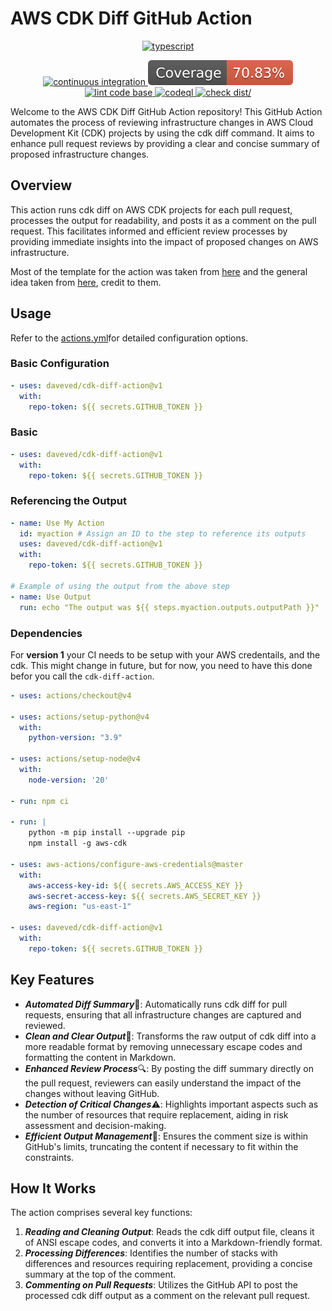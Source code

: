 # AWS CDK Diff GitHub Action

<p align="center">
  <!-- First Row - TypeScript Badge -->
  <a href="https://github.com/Envoy-VC/awesome-badges">
    <img src="https://img.shields.io/badge/TypeScript-007ACC?style=for-the-badge&logo=typescript&logoColor=white" alt="typescript"/>
  </a>
</p>

<p align="center">
  <!-- Second Row - Other Badges -->
  <a href="https://github.com/daveved/cdk-diff-action/actions/workflows/ci.yml">
    <img src="https://github.com/daveved/cdk-diff-action/actions/workflows/ci.yml/badge.svg" alt="continuous integration"/>
  </a>
  <a href="./badges/coverage.svg">
    <img src="./badges/coverage.svg" alt="coverage"/>
  </a>
  <a href="https://github.com/daveved/cdk-diff-action/actions/workflows/linter.yml">
    <img src="https://github.com/daveved/cdk-diff-action/actions/workflows/linter.yml/badge.svg" alt="lint code base"/>
  </a>
  <a href="https://github.com/daveved/cdk-diff-action/actions/workflows/codeql-analysis.yml">
    <img src="https://github.com/daveved/cdk-diff-action/actions/workflows/codeql-analysis.yml/badge.svg" alt="codeql"/>
  </a>
  <a href="https://github.com/daveved/cdk-diff-action/actions/workflows/check-dist.yml">
    <img src="https://github.com/daveved/cdk-diff-action/actions/workflows/check-dist.yml/badge.svg" alt="check dist/"/>
  </a>
</p>

Welcome to the AWS CDK Diff GitHub Action repository! This GitHub Action automates the process of reviewing infrastructure changes in AWS Cloud Development Kit (CDK) projects by using the cdk diff command. It aims to enhance pull request reviews by providing a clear and concise summary of proposed infrastructure changes.

## Overview

This action runs cdk diff on AWS CDK projects for each pull request, processes the output for readability, and posts it as a comment on the pull request. This facilitates informed and efficient review processes by providing immediate insights into the impact of proposed changes on AWS infrastructure.

Most of the template for the action was taken from [here](https://github.com/actions/typescript-action/tree/main) and the general idea taken from [here](https://github.com/karlderkaefer/cdk-notifier), credit to them.

## Usage

Refer to the [actions.yml](https://github.com/DaveVED/cdk-diff-action/blob/main/action.yml)for detailed configuration options.

### Basic Configuration

```yaml
- uses: daveved/cdk-diff-action@v1
  with:
    repo-token: ${{ secrets.GITHUB_TOKEN }}
```

### Basic

```yml
- uses: daveved/cdk-diff-action@v1
  with:
    repo-token: ${{ secrets.GITHUB_TOKEN }}
```

### Referencing the Output

```yml
- name: Use My Action
  id: myaction # Assign an ID to the step to reference its outputs
  uses: daveved/cdk-diff-action@v1
  with:
    repo-token: ${{ secrets.GITHUB_TOKEN }}

# Example of using the output from the above step
- name: Use Output
  run: echo "The output was ${{ steps.myaction.outputs.outputPath }}"
```

### Dependencies

For **version 1** your CI needs to be setup with your AWS credentails, and the cdk. This might change in future, but for now, you need to have this done befor you call the `cdk-diff-action`.

```yml
- uses: actions/checkout@v4

- uses: actions/setup-python@v4
  with:
    python-version: "3.9"

- uses: actions/setup-node@v4
  with:
    node-version: '20'

- run: npm ci

- run: |
    python -m pip install --upgrade pip
    npm install -g aws-cdk

- uses: aws-actions/configure-aws-credentials@master
  with:
    aws-access-key-id: ${{ secrets.AWS_ACCESS_KEY }}
    aws-secret-access-key: ${{ secrets.AWS_SECRET_KEY }}
    aws-region: "us-east-1"

- uses: daveved/cdk-diff-action@v1
  with:
    repo-token: ${{ secrets.GITHUB_TOKEN }}
```

## Key Features

- **_Automated Diff Summary_**🤖: Automatically runs cdk diff for pull requests, ensuring that all infrastructure changes are captured and reviewed.
- **_Clean and Clear Output_**🧼: Transforms the raw output of cdk diff into a more readable format by removing unnecessary escape codes and formatting the content in Markdown.
- **_Enhanced Review Process_**🔍: By posting the diff summary directly on the pull request, reviewers can easily understand the impact of the changes without leaving GitHub.
- **_Detection of Critical Changes_**⚠️: Highlights important aspects such as the number of resources that require replacement, aiding in risk assessment and decision-making.
- **_Efficient Output Management_**📏: Ensures the comment size is within GitHub's limits, truncating the content if necessary to fit within the constraints.

## How It Works

The action comprises several key functions:

1. **_Reading and Cleaning Output_**: Reads the cdk diff output file, cleans it of ANSI escape codes, and converts it into a Markdown-friendly format.
2. **_Processing Differences_**: Identifies the number of stacks with differences and resources requiring replacement, providing a concise summary at the top of the comment.
3. **_Commenting on Pull Requests_**: Utilizes the GitHub API to post the processed cdk diff output as a comment on the relevant pull request.
